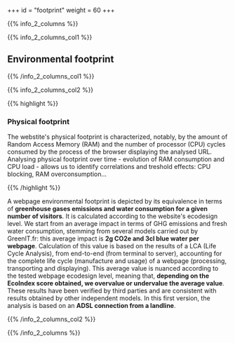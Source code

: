 +++
id = "footprint"
weight = 60
+++

{{% info_2_columns %}}

{{% info_2_columns_col1 %}}

## Environmental footprint

{{% /info_2_columns_col1 %}}

{{% info_2_columns_col2 %}}

{{% highlight %}}

### Physical footprint

The webstite's physical footprint is characterized, notably, by the amount of Random Access Memory (RAM) and the number of processor (CPU) cycles consumed by the process of the browser displaying the analysed URL. Analysing physical footprint over time - evolution of RAM consumption and CPU load - allows us to identify correlations and treshold effects: CPU blocking, RAM overconsumption...

{{% /highlight %}}

A webpage environmental footprint is depicted by its equivalence in terms of **greenhouse gases emissions and water consumption for a given number of visitors**. It is calculated according to the website's ecodesign level. We start from an average impact in terms of GHG emissions and fresh water consumption, stemming from several models carried out by GreenIT.fr: this average impact is **2g CO2e and 3cl blue water per webpage**. Calculation of this value is based on the results of a LCA (Life Cycle Analysis), from end-to-end (from terminal to server), accounting for the complete life cycle (manufacture and usage) of a webpage (processing, transporting and displaying). This average value is nuanced according to the tested webpage ecodesign level, meaning that, **depending on the EcoIndex score obtained, we overvalue or undervalue the average value**. These results have been verified by third parties and are consistent with results obtained by other independent models. In this first version, the analysis is based on an **ADSL connection from a landline**.

{{% /info_2_columns_col2 %}}

{{% /info_2_columns %}}
